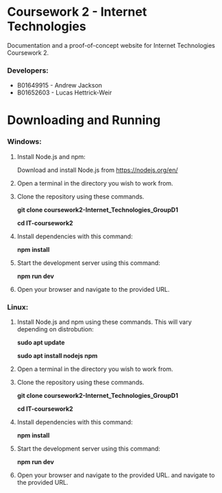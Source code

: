 # Coursework 2 - Internet Technologies
Documentation and a proof-of-concept website for Internet Technologies Coursework 2.

### Developers:
 - B01649915 - Andrew Jackson 
 - B01652603 - Lucas Hettrick-Weir

 
# Downloading and Running

### Windows:
1. Install Node.js and npm:

   Download and install Node.js from https://nodejs.org/en/

2. Open a terminal in the directory you wish to work from. 

3. Clone the repository using these commands.

   **git clone coursework2-Internet_Technologies_GroupD1**
   
   **cd IT-coursework2**

4. Install dependencies with this command:

    **npm install**

5. Start the development server using this command:

   **npm run dev**

6. Open your browser and navigate to the provided URL.
 
### Linux:
1. Install Node.js and npm using these commands. This will vary depending on distrobution:

   **sudo apt update**

   **sudo apt install nodejs npm**

2. Open a terminal in the directory you wish to work from. 

3. Clone the repository using these commands.

   **git clone coursework2-Internet_Technologies_GroupD1**
   
   **cd IT-coursework2**

4. Install dependencies with this command:

    **npm install**

5. Start the development server using this command:

   **npm run dev**

6. Open your browser and navigate to the provided URL. and navigate to the provided URL.

